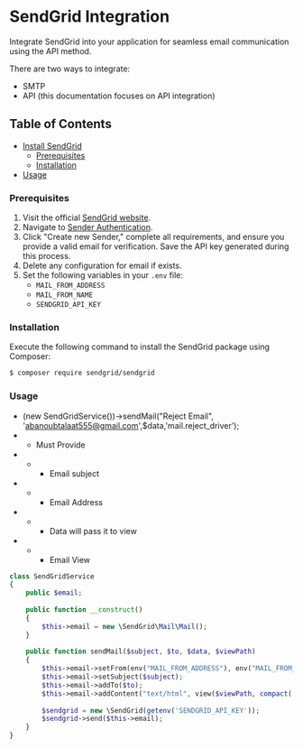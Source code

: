 # SendGrid Integration

Integrate SendGrid into your application for seamless email communication using the API method.

There are two ways to integrate:
- SMTP
- API (this documentation focuses on API integration)

## Table of Contents

- [Install SendGrid](#install-sendgrid)
    - [Prerequisites](#prerequisites)
    - [Installation](#installation)
- [Usage](#usage)

### Prerequisites
1. Visit the official [SendGrid website](https://sendgrid.com/en-us).
2. Navigate to [Sender Authentication](https://app.sendgrid.com/settings/sender_auth/senders).
3. Click "Create new Sender," complete all requirements, and ensure you provide a valid email for verification. Save the API key generated during this process.
4. Delete any configuration for email if exists.
5. Set the following variables in your `.env` file:
    - `MAIL_FROM_ADDRESS`
    - `MAIL_FROM_NAME`
    - `SENDGRID_API_KEY`

### Installation
Execute the following command to install the SendGrid package using Composer:

```bash
$ composer require sendgrid/sendgrid
```

### Usage 

- (new SendGridService())->sendMail("Reject Email", 'abanoubtalaat555@gmail.com',$data,'mail.reject_driver');
- - Must Provide 
- - - Email subject
- - - Email Address
- - - Data will pass it to view
- - - Email View 

```php
class SendGridService
{
    public $email;
    
    public function __construct()
    {
        $this->email = new \SendGrid\Mail\Mail();
    }
    
    public function sendMail($subject, $to, $data, $viewPath)
    {
        $this->email->setFrom(env("MAIL_FROM_ADDRESS"), env("MAIL_FROM_NAME"));
        $this->email->setSubject($subject);
        $this->email->addTo($to);
        $this->email->addContent("text/html", view($viewPath, compact('data'))->render());
        
        $sendgrid = new \SendGrid(getenv('SENDGRID_API_KEY'));
        $sendgrid->send($this->email);
    }
}
```
